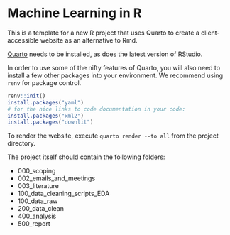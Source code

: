 # Machine Learning in R

This is a template for a new R project that uses Quarto to create a client-accessible website as an alternative to Rmd.

[Quarto](https://quarto.org/) needs to be installed, as does the latest version of RStudio.

In order to use some of the nifty features of Quarto, you will also need to install a few other packages into your environment. We recommend using `renv` for package control.

```r
renv::init()
install.packages("yaml")
# for the nice links to code documentation in your code:
install.packages("xml2")
install.packages("downlit")
```

To render the website, execute `quarto render --to all` from the project directory.  

The project itself should contain the following folders:

  - 000\_scoping
  - 002\_emails\_and\_meetings
  - 003\_literature
  - 100\_data\_cleaning\_scripts\_EDA
  - 100\_data\_raw
  - 200\_data\_clean
  - 400\_analysis
  - 500\_report
